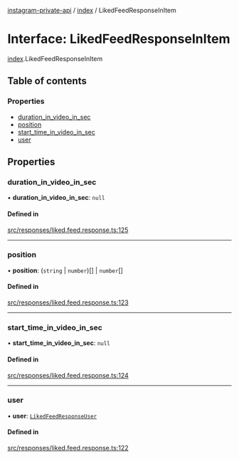 [instagram-private-api](../../README.md) / [index](../../modules/index.md) / LikedFeedResponseInItem

# Interface: LikedFeedResponseInItem

[index](../../modules/index.md).LikedFeedResponseInItem

## Table of contents

### Properties

- [duration\_in\_video\_in\_sec](LikedFeedResponseInItem.md#duration_in_video_in_sec)
- [position](LikedFeedResponseInItem.md#position)
- [start\_time\_in\_video\_in\_sec](LikedFeedResponseInItem.md#start_time_in_video_in_sec)
- [user](LikedFeedResponseInItem.md#user)

## Properties

### duration\_in\_video\_in\_sec

• **duration\_in\_video\_in\_sec**: ``null``

#### Defined in

[src/responses/liked.feed.response.ts:125](https://github.com/Nerixyz/instagram-private-api/blob/0e0721c/src/responses/liked.feed.response.ts#L125)

___

### position

• **position**: (`string` \| `number`)[] \| `number`[]

#### Defined in

[src/responses/liked.feed.response.ts:123](https://github.com/Nerixyz/instagram-private-api/blob/0e0721c/src/responses/liked.feed.response.ts#L123)

___

### start\_time\_in\_video\_in\_sec

• **start\_time\_in\_video\_in\_sec**: ``null``

#### Defined in

[src/responses/liked.feed.response.ts:124](https://github.com/Nerixyz/instagram-private-api/blob/0e0721c/src/responses/liked.feed.response.ts#L124)

___

### user

• **user**: [`LikedFeedResponseUser`](LikedFeedResponseUser.md)

#### Defined in

[src/responses/liked.feed.response.ts:122](https://github.com/Nerixyz/instagram-private-api/blob/0e0721c/src/responses/liked.feed.response.ts#L122)
